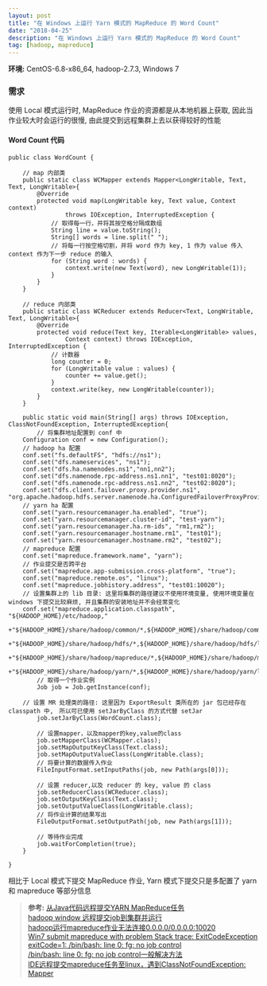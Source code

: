 ```yaml
---
layout: post
title: "在 Windows 上运行 Yarn 模式的 MapReduce 的 Word Count"
date: "2018-04-25"
description: "在 Windows 上运行 Yarn 模式的 MapReduce 的 Word Count"
tag: [hadoop, mapreduce]
---
```



**环境:** CentOS-6.8-x86_64, hadoop-2.7.3, Windows 7

### 需求
使用 Local 模式运行时, MapReduce 作业的资源都是从本地机器上获取, 因此当作业较大时会运行的很慢, 由此提交到远程集群上去以获得较好的性能

####  Word Count 代码
```
public class WordCount {

	// map 内部类
	public static class WCMapper extends Mapper<LongWritable, Text, Text, LongWritable>{
		@Override
		protected void map(LongWritable key, Text value, Context context)
				throws IOException, InterruptedException {
			// 取得每一行，并将其按空格分隔成数组
			String line = value.toString();
			String[] words = line.split(" ");
			// 将每一行按空格切割，并将 word 作为 key, 1 作为 value 传入 context 作为下一步 reduce 的输入
			for (String word : words) {
				context.write(new Text(word), new LongWritable(1));
			}
		}
	}

	// reduce 内部类
	public static class WCReducer extends Reducer<Text, LongWritable, Text, LongWritable>{
		@Override
		protected void reduce(Text key, Iterable<LongWritable> values,
				Context context) throws IOException, InterruptedException {
			// 计数器
			long counter = 0;
			for (LongWritable value : values) {
				counter += value.get();
			}
			context.write(key, new LongWritable(counter));
		}
	}

	public static void main(String[] args) throws IOException, ClassNotFoundException, InterruptedException{
		// 将集群地址配置到 conf 中
    Configuration conf = new Configuration();
    // hadoop ha 配置
    conf.set("fs.defaultFS", "hdfs://ns1");
    conf.set("dfs.nameservices", "ns1");
    conf.set("dfs.ha.namenodes.ns1","nn1,nn2");
    conf.set("dfs.namenode.rpc-address.ns1.nn1", "test01:8020");
    conf.set("dfs.namenode.rpc-address.ns1.nn2", "test02:8020");
    conf.set("dfs.client.failover.proxy.provider.ns1", "org.apache.hadoop.hdfs.server.namenode.ha.ConfiguredFailoverProxyProvider");
    // yarn ha 配置
    conf.set("yarn.resourcemanager.ha.enabled", "true");
    conf.set("yarn.resourcemanager.cluster-id", "test-yarn");
    conf.set("yarn.resourcemanager.ha.rm-ids", "rm1,rm2");
    conf.set("yarn.resourcemanager.hostname.rm1", "test01");
    conf.set("yarn.resourcemanager.hostname.rm2", "test02");
    // mapreduce 配置
    conf.set("mapreduce.framework.name", "yarn");
    // 作业提交是否跨平台
    conf.set("mapreduce.app-submission.cross-platform", "true");
    conf.set("mapreduce.remote.os", "linux");
    conf.set("mapreduce.jobhistory.address", "test01:10020");
    // 设置集群上的 lib 目录: 这里将集群的路径建议不使用环境变量, 使用环境变量在 windows 下提交比较麻烦, 并且集群的安装地址并不会经常变化
    conf.set("mapreduce.application.classpath", "${HADOOP_HOME}/etc/hadoop,"
                +"${HADOOP_HOME}/share/hadoop/common/*,${HADOOP_HOME}/share/hadoop/common/lib/*,"
                +"${HADOOP_HOME}/share/hadoop/hdfs/*,${HADOOP_HOME}/share/hadoop/hdfs/lib/*,"
                +"${HADOOP_HOME}/share/hadoop/mapreduce/*,${HADOOP_HOME}/share/hadoop/mapreduce/lib/*,"
                +"${HADOOP_HOME}/share/hadoop/yarn/*,${HADOOP_HOME}/share/hadoop/yarn/lib/*");
		// 取得一个作业实例
		Job job = Job.getInstance(conf);

    // 设置 MR 处理类的路径: 这里因为 ExportResult 类所在的 jar 包已经存在 classpath 中,　所以可已使用 setJarByClass 的方式代替 setJar
		job.setJarByClass(WordCount.class);

		// 设置mapper，以及mapper的key,value的class
		job.setMapperClass(WCMapper.class);
		job.setMapOutputKeyClass(Text.class);
		job.setMapOutputValueClass(LongWritable.class);
		// 将要计算的数据传入作业
		FileInputFormat.setInputPaths(job, new Path(args[0]));

		// 设置 reducer,以及 reducer 的 key, value 的 class
		job.setReducerClass(WCReducer.class);
		job.setOutputKeyClass(Text.class);
		job.setOutputValueClass(LongWritable.class);
		// 将作业计算的结果写出
		FileOutputFormat.setOutputPath(job, new Path(args[1]));

		// 等待作业完成
		job.waitForCompletion(true);
	}

}
```
相比于 Local 模式下提交 MapReduce 作业, Yarn 模式下提交只是多配置了 yarn 和 mapreduce 等部分信息

>**参考:**
[从Java代码远程提交YARN MapReduce任务](https://blog.csdn.net/xiao_jun_0820/article/details/43308743)  
[hadoop window 远程提交job到集群并运行](http://www.80iter.com/blog/1450700068151583)  
[hadoop运行mapreduce作业无法连接0.0.0.0/0.0.0.0:10020](https://blog.csdn.net/tangzwgo/article/details/25893989)  
[Win7 submit mapreduce with problem Stack trace: ExitCodeException exitCode=1: /bin/bash: line 0: fg: no job control](https://community.hortonworks.com/questions/66238/win7-submit-mapreduce-with-problem-stack-trace-exi.html)  
[/bin/bash: line 0: fg: no job control一般解决方法](https://blog.csdn.net/fansy1990/article/details/27526167)  
[IDE远程提交mapreduce任务至linux，遇到ClassNotFoundException: Mapper](https://blog.csdn.net/qq_19648191/article/details/56684268)   
